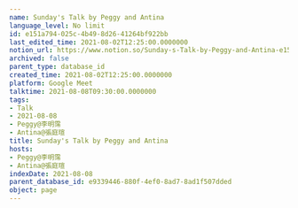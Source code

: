 ```yaml
---
name: Sunday's Talk by Peggy and Antina
language_level: No limit
id: e151a794-025c-4b49-8d26-41264bf922bb
last_edited_time: 2021-08-02T12:25:00.0000000
notion_url: https://www.notion.so/Sunday-s-Talk-by-Peggy-and-Antina-e151a794025c4b498d2641264bf922bb
archived: false
parent_type: database_id
created_time: 2021-08-02T12:25:00.0000000
platform: Google Meet
talktime: 2021-08-08T09:30:00.0000000
tags:
- Talk
- 2021-08-08
- Peggy@李明霈
- Antina@張庭瑄
title: Sunday's Talk by Peggy and Antina
hosts:
- Peggy@李明霈
- Antina@張庭瑄
indexDate: 2021-08-08
parent_database_id: e9339446-880f-4ef0-8ad7-8ad1f507dded
object: page
---
```







